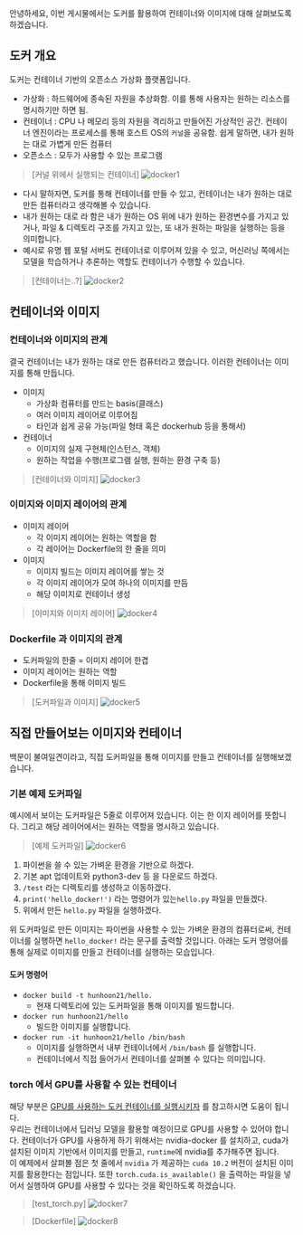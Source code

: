 안녕하세요, 이번 게시물에서는 도커를 활용하여 컨테이너와 이미지에 대해 살펴보도록 하겠습니다.

## 도커 개요
도커는 컨테이너 기반의 오픈소스 가상화 플랫폼입니다.
* 가상화 : 하드웨어에 종속된 자원을 추상화함. 이를 통해 사용자는 원하는 리소스를 명시하기만 하면 됨.
* 컨테이너 : CPU 나 메모리 등의 자원을 격리하고 만들어진 가상적인 공간. 컨테이너 엔진이라는 프로세스를 통해 호스트 OS의 `커널`을 공유함. 쉽게 말하면, 내가 원하는 대로 가볍게 만든 컴퓨터
* 오픈소스 : 모두가 사용할 수 있는 프로그램
> [커널 위에서 실행되는 컨테이너] ![docker1](../imgs/docker1.png)  

* 다시 말하자면, 도커를 통해 컨테이너를 만들 수 있고, 컨테이너는 내가 원하는 대로 만든 컴퓨터라고 생각해볼 수 있습니다.
* 내가 원하는 대로 라 함은 내가 원하는 OS 위에 내가 원하는 환경변수를 가지고 있거나, 파일 & 디렉토리 구조를 가지고 있는, 또 내가 원하는 파일을 실행하는 등을 의미합니다.
* 예시로 유명 웹 포털 서버도 컨테이너로 이루어져 있을 수 있고, 머신러닝 쪽에서는 모델을 학습하거나 추론하는 역할도 컨테이너가 수행할 수 있습니다.  

> [컨테이너는..?] ![docker2](../imgs/docker2.png)  

## 컨테이너와 이미지
### 컨테이너와 이미지의 관계
결국 컨테이너는 내가 원하는 대로 만든 컴퓨터라고 했습니다. 이러한 컨테이너는 이미지를 통해 만듭니다.
* 이미지
  * 가상화 컴퓨터를 만드는 basis(클래스)
  * 여러 이미지 레이어로 이루어짐
  * 타인과 쉽게 공유 가능(파일 형태 혹은 dockerhub 등을 통해서)
* 컨테이너
  * 이미지의 실제 구현체(인스턴스, 객체)
  * 원하는 작업을 수행(프로그램 실행, 원하는 환경 구축 등)  

> [컨테이너와 이미지] ![docker3](../imgs/docker3.png)  

### 이미지와 이미지 레이어의 관계
* 이미지 레이어
  * 각 이미지 레이어는 원하는 역할을 함
  * 각 레이어는 Dockerfile의 한 줄을 의미
* 이미지
  * 이미지 빌드는 이미지 레이어를 쌓는 것
  * 각 이미지 레이어가 모여 하나의 이미지를 만듬
  * 해당 이미지로 컨테이너 생성  

> [이미지와 이미지 레이어] ![docker4](../imgs/docker4.png)  

### Dockerfile 과 이미지의 관계
* 도커파일의 한줄 = 이미지 레이어 한겹
* 이미지 레이어는 원하는 역할
* Dockerfile을 통해 이미지 빌드  

> [도커파일과 이미지] ![docker5](../imgs/docker5.png)  

## 직접 만들어보는 이미지와 컨테이너
백문이 불여일견이라고, 직접 도커파일을 통해 이미지를 만들고 컨테이너를 실행해보겠습니다.
### 기본 예제 도커파일
예시에서 보이는 도커파일은 5줄로 이루어져 있습니다. 이는 한 이지 레이어를 뜻합니다. 그리고 해당 레이어에서는 원하는 역할을 명시하고 있습니다.
> [예제 도커파일] ![docker6](../imgs/docker6.png)  

1. 파이썬을 쓸 수 있는 가벼운 환경을 기반으로 하겠다.
2. 기본 apt 업데이트와 python3-dev 등 을 다운로드 하겠다.
3. `/test` 라는 디렉토리를 생성하고 이동하겠다.
4. `print('hello_docker!')` 라는 명령어가 있는`hello.py` 파일을 만들겠다.
5. 위에서 만든 `hello.py` 파일을 실행하겠다.  

위 도커파일로 만든 이미지는 파이썬을 사용할 수 있는 가벼운 환경의 컴퓨터로써, 컨테이너를 실행하면 `hello_docker!` 라는 문구를 출력할 것입니다. 아래는 도커 명령어를 통해 실제로 이미지를 만들고 컨테이너를 실행하는 모습입니다.
#### 도커 명령어
* `docker build -t hunhoon21/hello.`
  * 현재 디렉토리에 있는 도커파일을 통해 이미지를 빌드합니다.
* `docker run hunhoon21/hello`
  * 빌드한 이미지를 실행합니다.
* `docker run -it hunhoon21/hello /bin/bash`
  * 이미지를 실행하면서 내부 컨테이너에서 `/bin/bash` 를 실행합니다.
  * 컨테이너에서 직접 들어가서 컨테이너를 살펴볼 수 있다는 의미입니다.

### torch 에서 GPU를 사용할 수 있는 컨테이너
해당 부분은 [GPU를 사용하는 도커 컨테이너를 실행시키자](https://hunhoon21.github.io/GPU%EB%A5%BC-%EC%82%AC%EC%9A%A9%ED%95%98%EB%8A%94-%EB%8F%84%EC%BB%A4%EC%BB%A8%ED%85%8C%EC%9D%B4%EB%84%88%EB%A5%BC-%EC%8B%A4%ED%96%89%EC%8B%9C%ED%82%A4%EC%9E%90/) 를 참고하시면 도움이 됩니다.  
우리는 컨테이너에서 딥러닝 모델을 활용할 예정이므로 GPU를 사용할 수 있어야 합니다. 컨테이너가 GPU를 사용하게 하기 위해서는 nvidia-docker 를 설치하고, cuda가 설치된 이미지 기반에서 이미지를 만들고, `runtime`에 nvidia를 추가해주면 됩니다.  
이 예제에서 살펴볼 점은 첫 줄에서 `nvidia` 가 제공하는 `cuda 10.2` 버전이 설치된 이미지를 활용한다는 점입니다. 또한 `torch.cuda.is_available()` 을 출력하는 파일을 넣어서 실행하여 GPU를 사용할 수 있다는 것을 확인하도록 하겠습니다.
> [test_torch.py] ![docker7](../imgs/docker7.png)  

> [Dockerfile] ![docker8](../imgs/docker8.png)  